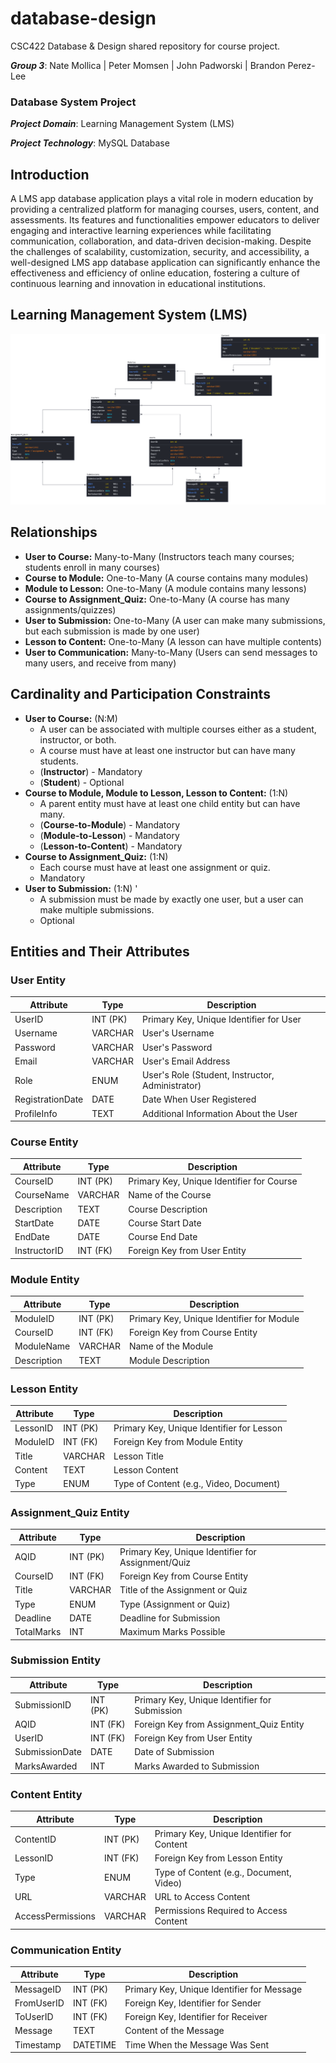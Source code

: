 # database-design

CSC422 Database &amp; Design shared repository for course project.

**_Group 3_**: Nate Mollica | Peter Momsen | John Padworski | Brandon Perez-Lee

### Database System Project

**_Project Domain_**: Learning Management System (LMS)

**_Project Technology_**: MySQL Database

## Introduction

A LMS app database application plays a vital role in modern education by providing a centralized
platform for managing courses, users, content, and assessments. Its features and functionalities
empower educators to deliver engaging and interactive learning experiences while facilitating
communication, collaboration, and data-driven decision-making. Despite the challenges of
scalability, customization, security, and accessibility, a well-designed LMS app database
application can significantly enhance the effectiveness and efficiency of online education,
fostering a culture of continuous learning and innovation in educational institutions.

## Learning Management System (LMS)

![LMS](assets/LMS.png)

## Relationships

* **User to Course:** Many-to-Many (Instructors teach many courses; students enroll in many courses)
* **Course to Module:** One-to-Many (A course contains many modules)
* **Module to Lesson:** One-to-Many (A module contains many lessons)
* **Course to Assignment_Quiz:** One-to-Many (A course has many assignments/quizzes)
* **User to Submission:** One-to-Many (A user can make many submissions, but each submission is made by one user)
* **Lesson to Content:** One-to-Many (A lesson can have multiple contents)
* **User to Communication:** Many-to-Many (Users can send messages to many users, and receive from many)


## Cardinality and Participation Constraints
* **User to Course:** (N:M) 
  * A user can be associated with multiple courses either as a student, instructor, or both. 
  * A course must have at least one instructor but can have many students.
  * (**Instructor**) - Mandatory
  * (**Student**) - Optional
* **Course to Module, Module to Lesson, Lesson to Content:** (1:N) 
  * A parent entity must have at least one child entity but can have many.
  * (**Course-to-Module**) - Mandatory
  * (**Module-to-Lesson**) - Mandatory
  * (**Lesson-to-Content**) - Mandatory
* **Course to Assignment_Quiz:** (1:N) 
  * Each course must have at least one assignment or quiz.
  * Mandatory
* **User to Submission:** (1:N) '
  * A submission must be made by exactly one user, but a user can make multiple submissions.
  * Optional

## Entities and Their Attributes

### User Entity

| Attribute        | Type     | Description                                      |
|------------------|----------|--------------------------------------------------|
| UserID           | INT (PK) | Primary Key, Unique Identifier for User          |
| Username         | VARCHAR  | User's Username                                  |
| Password         | VARCHAR  | User's Password                                  |
| Email            | VARCHAR  | User's Email Address                             |
| Role             | ENUM     | User's Role (Student, Instructor, Administrator) |
| RegistrationDate | DATE     | Date When User Registered                        |
| ProfileInfo      | TEXT     | Additional Information About the User            |

### Course Entity

| Attribute    | Type     | Description                               |
|--------------|----------|-------------------------------------------|
| CourseID     | INT (PK) | Primary Key, Unique Identifier for Course |
| CourseName   | VARCHAR  | Name of the Course                        |
| Description  | TEXT     | Course Description                        |
| StartDate    | DATE     | Course Start Date                         |
| EndDate      | DATE     | Course End Date                           |
| InstructorID | INT (FK) | Foreign Key from User Entity              |

### Module Entity

| Attribute   | Type     | Description                               |
|-------------|----------|-------------------------------------------|
| ModuleID    | INT (PK) | Primary Key, Unique Identifier for Module |
| CourseID    | INT (FK) | Foreign Key from Course Entity            |
| ModuleName  | VARCHAR  | Name of the Module                        |
| Description | TEXT     | Module Description                        |

### Lesson Entity

| Attribute | Type     | Description                               |
|-----------|----------|-------------------------------------------|
| LessonID  | INT (PK) | Primary Key, Unique Identifier for Lesson |
| ModuleID  | INT (FK) | Foreign Key from Module Entity            |
| Title     | VARCHAR  | Lesson Title                              |
| Content   | TEXT     | Lesson Content                            |
| Type      | ENUM     | Type of Content (e.g., Video, Document)   |

### Assignment_Quiz Entity

| Attribute  | Type     | Description                                        |
|------------|----------|----------------------------------------------------|
| AQID       | INT (PK) | Primary Key, Unique Identifier for Assignment/Quiz |
| CourseID   | INT (FK) | Foreign Key from Course Entity                     |
| Title      | VARCHAR  | Title of the Assignment or Quiz                    |
| Type       | ENUM     | Type (Assignment or Quiz)                          |
| Deadline   | DATE     | Deadline for Submission                            |
| TotalMarks | INT      | Maximum Marks Possible                             |

### Submission Entity

| Attribute      | Type     | Description                                   |
|----------------|----------|-----------------------------------------------|
| SubmissionID   | INT (PK) | Primary Key, Unique Identifier for Submission |
| AQID           | INT (FK) | Foreign Key from Assignment_Quiz Entity       |
| UserID         | INT (FK) | Foreign Key from User Entity                  |
| SubmissionDate | DATE     | Date of Submission                            |
| MarksAwarded   | INT      | Marks Awarded to Submission                   |

### Content Entity

| Attribute         | Type     | Description                                |
|-------------------|----------|--------------------------------------------|
| ContentID         | INT (PK) | Primary Key, Unique Identifier for Content |
| LessonID          | INT (FK) | Foreign Key from Lesson Entity             |
| Type              | ENUM     | Type of Content (e.g., Document, Video)    |
| URL               | VARCHAR  | URL to Access Content                      |
| AccessPermissions | VARCHAR  | Permissions Required to Access Content     |

### Communication Entity

| Attribute  | Type     | Description                                |
|------------|----------|--------------------------------------------|
| MessageID  | INT (PK) | Primary Key, Unique Identifier for Message |
| FromUserID | INT (FK) | Foreign Key, Identifier for Sender         |
| ToUserID   | INT (FK) | Foreign Key, Identifier for Receiver       |
| Message    | TEXT     | Content of the Message                     |
| Timestamp  | DATETIME | Time When the Message Was Sent             |
